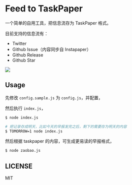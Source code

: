 # Feed to TaskPaper

一个简单的自用工具，把信息流存为 TaskPaper 格式。

目前支持的信息流有：

* Twitter
* Github Issue（内容同步自 Instapaper）
* Github Release
* Github Star

![](https://cdn.nlark.com/yuque/0/2019/png/86025/1556114122722-d2c95b44-6c36-4901-b99f-8ab713f44e2e.png)

## Usage

先修改 `config.sample.js` 为 `config.js`，并配置，

然后执行 `index.js`，

```bash
$ node index.js

# 把记录存成明天，比如今天的早报发完之后，剩下的需要存为明天的内容
$ TOMORROW=1 node index.js
```

然后根据 taskpaper 的内容，可生成更易读的早报格式，

```bash
$ node zaobao.js
```

## LICENSE

MIT
